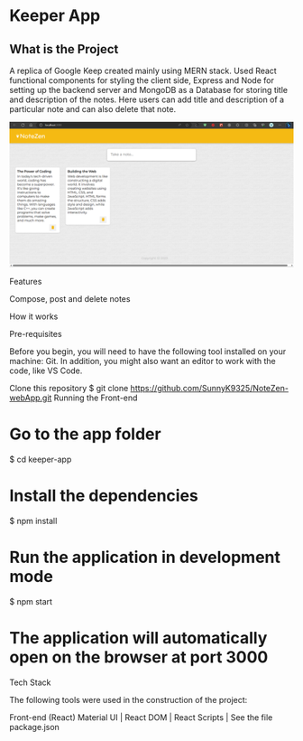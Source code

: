 # Keeper App


## What is the Project

A replica of Google Keep created mainly using MERN stack. Used React functional components for styling the client side, Express and Node for setting up the backend server and MongoDB as a Database for storing title and description of the notes. Here users can add title and description of a particular note and can also delete that note.

![](https://github.com/SunnyK9325/NoteZen-webApp/blob/main/assets/images/react_keeper_app.png)


Features

Compose, post and delete notes

How it works

Pre-requisites

Before you begin, you will need to have the following tool installed on your machine: Git. In addition, you might also want an editor to work with the code, like VS Code.

Clone this repository
$ git clone https://github.com/SunnyK9325/NoteZen-webApp.git
Running the Front-end
# Go to the app folder
$ cd keeper-app

# Install the dependencies
$ npm install

# Run the application in development mode
$ npm start

# The application will automatically open on the browser at port 3000
Tech Stack

The following tools were used in the construction of the project:

Front-end (React)
Material UI | 
React DOM | 
React Scripts | 
See the file package.json
 
